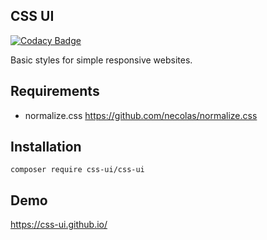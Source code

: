 ## CSS UI

[![Codacy Badge](https://api.codacy.com/project/badge/Grade/e15a66e2192b4a4f82a4f0f931fd89bc)](https://www.codacy.com/app/accgit/cssui?utm_source=github.com&utm_medium=referral&utm_content=css-ui/cssui&utm_campaign=badger)

Basic styles for simple responsive websites.

## Requirements

- normalize.css https://github.com/necolas/normalize.css

## Installation

```
composer require css-ui/css-ui
```

## Demo

https://css-ui.github.io/
